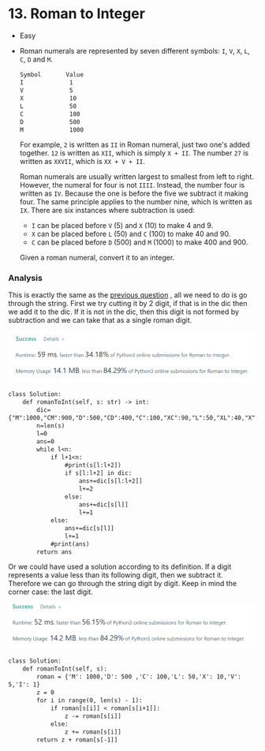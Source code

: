 # 13. Roman to Integer

* Easy
*   Roman numerals are represented by seven different symbols: `I`, `V`, `X`, `L`, `C`, `D` and `M`.

    ```
    Symbol       Value
    I             1
    V             5
    X             10
    L             50
    C             100
    D             500
    M             1000
    ```

    For example, `2` is written as `II` in Roman numeral, just two one's added together. `12` is written as `XII`, which is simply `X + II`. The number `27` is written as `XXVII`, which is `XX + V + II`.

    Roman numerals are usually written largest to smallest from left to right. However, the numeral for four is not `IIII`. Instead, the number four is written as `IV`. Because the one is before the five we subtract it making four. The same principle applies to the number nine, which is written as `IX`. There are six instances where subtraction is used:

    * `I` can be placed before `V` (5) and `X` (10) to make 4 and 9.&#x20;
    * `X` can be placed before `L` (50) and `C` (100) to make 40 and 90.&#x20;
    * `C` can be placed before `D` (500) and `M` (1000) to make 400 and 900.

    Given a roman numeral, convert it to an integer.

### Analysis

This is exactly the same as the [previous question](12.-integer-to-roman.md) , all we need to do is go through the string. First we try cutting it by 2 digit, if that is in the dic then we add it to the dic. If it is not in the dic, then this digit is not formed by subtraction and we can take that as a single roman digit.&#x20;

![](<../.gitbook/assets/image (8) (1) (1) (1) (1).png>)

```
class Solution:
    def romanToInt(self, s: str) -> int:
        dic={"M":1000,"CM":900,"D":500,"CD":400,"C":100,"XC":90,"L":50,"XL":40,"X":10,"IX":9,"V":5,"IV":4,"I":1}
        n=len(s)
        l=0
        ans=0
        while l<n:
            if l+1<n:
                #print(s[l:l+2])
                if s[l:l+2] in dic:
                    ans+=dic[s[l:l+2]]
                    l+=2
                else:
                    ans+=dic[s[l]]
                    l+=1
            else:
                ans+=dic[s[l]]
                l+=1
            #print(ans)
        return ans
```

Or we could have used a solution according to its definition. If a digit represents a value less than its following digit, then we subtract it. Therefore we can go through the string digit by digit. Keep in mind the corner case: the last digit.&#x20;

![](<../.gitbook/assets/image (2) (1).png>)

```
class Solution:
    def romanToInt(self, s):
        roman = {'M': 1000,'D': 500 ,'C': 100,'L': 50,'X': 10,'V': 5,'I': 1}
        z = 0
        for i in range(0, len(s) - 1):
            if roman[s[i]] < roman[s[i+1]]:
                z -= roman[s[i]]
            else:
                z += roman[s[i]]
        return z + roman[s[-1]]
```
